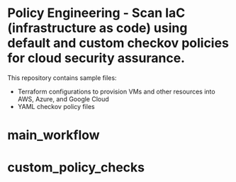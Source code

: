 # Policy Engineering - Scan IaC (infrastructure as code) using default and custom checkov policies for cloud security assurance.
This repository contains sample files:
 - Terraform configurations to provision VMs and other resources into AWS, Azure, and Google Cloud
 - YAML checkov policy files  
 
# main_workflow

# custom_policy_checks
